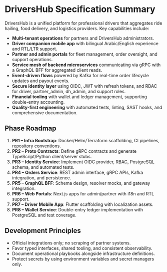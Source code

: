 # DriversHub Specification Summary

DriversHub is a unified platform for professional drivers that aggregates ride hailing, food delivery, and logistics providers. Key capabilities include:

- **Multi-tenant operations** for partners and DriversHub administrators.
- **Driver companion mobile app** with bilingual Arabic/English experience and RTL/LTR support.
- **Partner and admin portals** for fleet management, order oversight, and support operations.
- **Service mesh of backend microservices** communicating via gRPC with a GraphQL BFF for aggregated client reads.
- **Event-driven flows** powered by Kafka for real-time order lifecycle updates and payout events.
- **Secure identity layer** using OIDC, JWT with refresh tokens, and RBAC for driver, partner_admin, dh_admin, and support roles.
- **Financial tooling** with wallet and ledger management, supporting double-entry accounting.
- **Quality-first engineering** with automated tests, linting, SAST hooks, and comprehensive documentation.

## Phase Roadmap

1. **PR1 – Infra Bootstrap**: Docker/Helm/Terraform scaffolding, CI pipelines, repository conventions.
2. **PR2 – Proto Contracts**: Define gRPC contracts and generate TypeScript/Python client/server stubs.
3. **PR3 – Identity Service**: Implement OIDC provider, RBAC, PostgreSQL schema, and automated tests.
4. **PR4 – Orders Service**: REST admin interface, gRPC APIs, Kafka integration, and persistence.
5. **PR5 – GraphQL BFF**: Schema design, resolver mocks, and gateway integration.
6. **PR6 – Web Portals**: Next.js apps for admin/partner with i18n and RTL support.
7. **PR7 – Driver Mobile App**: Flutter scaffolding with localization assets.
8. **PR8 – Wallet Service**: Double-entry ledger implementation with PostgreSQL and test coverage.

## Development Principles

- Official integrations only; no scraping of partner systems.
- Favor typed interfaces, shared tooling, and consistent observability.
- Document operational playbooks alongside infrastructure definitions.
- Protect secrets by using environment variables and secret managers only.
